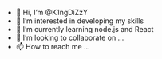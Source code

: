 - 👋 Hi, I’m @K1ngDiZzY
- 👀 I’m interested in developing my skills
- 🌱 I’m currently learning node.js and React
- 💞️ I’m looking to collaborate on ...
- 📫 How to reach me ...

<!---
K1ngDiZzY/K1ngDiZzY is a ✨ special ✨ repository because its `README.md` (this file) appears on your GitHub profile.
You can click the Preview link to take a look at your changes.
--->
